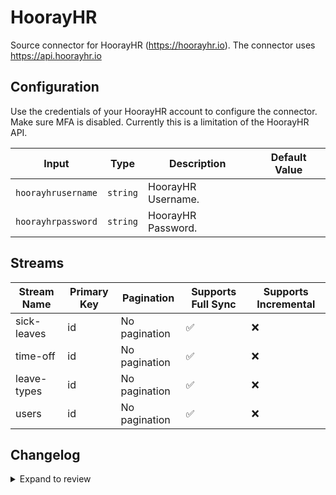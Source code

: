 # HoorayHR

Source connector for HoorayHR (https://hoorayhr.io). The connector uses https://api.hoorayhr.io

## Configuration

Use the credentials of your HoorayHR account to configure the connector. Make sure MFA is disabled. Currently this is a limitation of the HoorayHR API.

| Input              | Type     | Description        | Default Value |
| ------------------ | -------- | ------------------ | ------------- |
| `hoorayhrusername` | `string` | HoorayHR Username. |               |
| `hoorayhrpassword` | `string` | HoorayHR Password. |               |

## Streams

| Stream Name | Primary Key | Pagination    | Supports Full Sync | Supports Incremental |
| ----------- | ----------- | ------------- | ------------------ | -------------------- |
| sick-leaves | id          | No pagination | ✅                 | ❌                   |
| time-off    | id          | No pagination | ✅                 | ❌                   |
| leave-types | id          | No pagination | ✅                 | ❌                   |
| users       | id          | No pagination | ✅                 | ❌                   |

## Changelog

<details>
  <summary>Expand to review</summary>

| Version | Date       | Pull Request | Subject                                                                                             |
| ------- | ---------- | ------------ | --------------------------------------------------------------------------------------------------- |
| 0.1.16 | 2025-04-19 | [58169](https://github.com/airbytehq/airbyte/pull/58169) | Update dependencies |
| 0.1.15 | 2025-04-12 | [57735](https://github.com/airbytehq/airbyte/pull/57735) | Update dependencies |
| 0.1.14 | 2025-04-05 | [57070](https://github.com/airbytehq/airbyte/pull/57070) | Update dependencies |
| 0.1.13 | 2025-03-29 | [56652](https://github.com/airbytehq/airbyte/pull/56652) | Update dependencies |
| 0.1.12 | 2025-03-22 | [56047](https://github.com/airbytehq/airbyte/pull/56047) | Update dependencies |
| 0.1.11 | 2025-03-08 | [55439](https://github.com/airbytehq/airbyte/pull/55439) | Update dependencies |
| 0.1.10 | 2025-03-01 | [54756](https://github.com/airbytehq/airbyte/pull/54756) | Update dependencies |
| 0.1.9 | 2025-02-22 | [54350](https://github.com/airbytehq/airbyte/pull/54350) | Update dependencies |
| 0.1.8 | 2025-02-15 | [53840](https://github.com/airbytehq/airbyte/pull/53840) | Update dependencies |
| 0.1.7 | 2025-02-08 | [53294](https://github.com/airbytehq/airbyte/pull/53294) | Update dependencies |
| 0.1.6 | 2025-02-01 | [52762](https://github.com/airbytehq/airbyte/pull/52762) | Update dependencies |
| 0.1.5 | 2025-01-25 | [52250](https://github.com/airbytehq/airbyte/pull/52250) | Update dependencies |
| 0.1.4 | 2025-01-18 | [51784](https://github.com/airbytehq/airbyte/pull/51784) | Update dependencies |
| 0.1.3 | 2025-01-11 | [51151](https://github.com/airbytehq/airbyte/pull/51151) | Update dependencies |
| 0.1.2 | 2024-12-28 | [50598](https://github.com/airbytehq/airbyte/pull/50598) | Update dependencies |
| 0.1.1 | 2024-12-21 | [50110](https://github.com/airbytehq/airbyte/pull/50110) | Update dependencies |
| 0.1.0   | 2024-12-17 |              | Added some more documentation and icon for HoorayHR by [@JoeriSmits](https://github.com/JoeriSmits) |
| 0.0.1   | 2024-12-17 |              | Initial release by [@JoeriSmits](https://github.com/JoeriSmits) via Connector Builder               |

</details>
